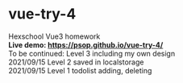 # vue-try-4
Hexschool Vue3 homework<br>
<strong>Live demo: https://psop.github.io/vue-try-4/</strong><br>
To be continued: Level 3 including my own design<br>
2021/09/15 Level 2 saved in localstorage<br>
2021/09/15 Level 1 todolist adding, deleting<br>

